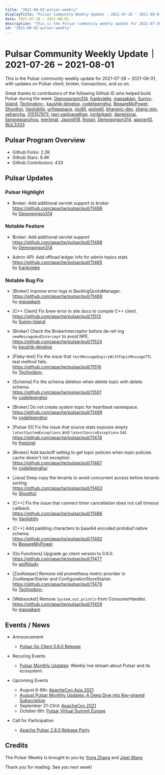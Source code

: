 ```yaml
---
title: "2021-08-02-pulsar-weekly"
displayTitle: "Pulsar Community Weekly Update - 2021-07-26 ~ 2021-08-01"
date: 2021-07-26 ~ 2021-08-01
description: "This is the Pulsar community weekly update for 2021-07-26 ~ 2021-08-01, with updates on Pulsar client, broker, transactions, and so on."
id: "2021-08-02-pulsar-weekly"
---
```


# Pulsar Community Weekly Update｜ 2021-07-26 ~ 2021-08-01

This is the Pulsar community weekly update for 2021-07-26 ~ 2021-08-01, with updates on Pulsar client, broker, transactions, and so on.

Great thanks to contributors of the following Github ID who helped build Pulsar during the week: 
[Demogorgon314](https://github.com/Demogorgon314), [frankxieke](https://github.com/frankxieke), [massakam](https://github.com/massakam), [Sunny-Island](https://github.com/Sunny-Island), [Technoboy-](https://github.com/Technoboy-), [kaushik-develop](https://github.com/kaushik-develop), [codelipenghui](https://github.com/codelipenghui), [BewareMyPower](https://github.com/BewareMyPower), [Shoothzj](https://github.com/Shoothzj), [Vanlightly](https://github.com/Vanlightly),  [urfreespace](https://github.com/urfreespace), [nlu90](https://github.com/nlu90), [eolivelli](https://github.com/eolivelli), [bharanic-dev](https://github.com/bharanic-dev), [zliang-min](https://github.com/zliang-min), [yehancha](https://github.com/yehancha), [315157973](https://github.com/315157973), [ravi-vaidyanathan](https://github.com/ravi-vaidyanathan), [ronfarkash](https://github.com/ronfarkash), [danielsinai](https://github.com/danielsinai), [liangyepianzhou](https://github.com/liangyepianzhou), [merlimat](https://github.com/merlimat), [Jason918](https://github.com/Jason918), [lhotari](https://github.com/lhotari), [Demogorgon314](https://github.com/Demogorgon314), [gaoran10](https://github.com/gaoran10), [WJL3333](https://github.com/WJL3333)
## Pulsar Program Overview
- Github Forks: 2.3K
- Github Stars: 9.4K
- Github Contributors: 433

## Pulsar Updates

### Pulsar Highlight
- Broker: Add additional servlet support to broker
<br>https://github.com/apache/pulsar/pull/11498 
<br>by [Demogorgon314](https://github.com/Demogorgon314)

### Notable Feature

- Broker: Add additional servlet support
 <br>https://github.com/apache/pulsar/pull/11498 
 <br>by [Demogorgon314](https://github.com/Demogorgon314)
 
- Admin API: Add offload ledger info for admin topics stats
 <br>https://github.com/apache/pulsar/pull/11465 
 <br>by [frankxieke](https://github.com/frankxieke)

### Notable Bug Fix


- [Broker] Improve error logs in BacklogQuotaManager.
 <br>https://github.com/apache/pulsar/pull/11469 
 <br>by [massakam](https://github.com/massakam)

- [C++ Client] Fix brew error in site docs to compile C++ client.
 <br>https://github.com/apache/pulsar/pull/11512 
 <br>by [Sunny-Island](https://github.com/Sunny-Island)
 
- [Broker] Check the BrokerInterceptor before de-ref-ing `newMessageAndIntercept` to avoid NPE.
 <br>https://github.com/apache/pulsar/pull/11524 
 <br>by [kaushik-develop](https://github.com/kaushik-develop)
 
- [Flaky-test] Fix the issue that `testMessageExpiryWithTopicMessageTTL` test method fails.
 <br>https://github.com/apache/pulsar/pull/11516 
 <br>by [Technoboy-](https://github.com/Technoboy-)
 
- [Schema] Fix the schema deletion when delete topic with delete schema.
 <br>https://github.com/apache/pulsar/pull/11501 
 <br>by [codelipenghui](https://github.com/codelipenghui)
 
- [Broker] Do not create system topic for heartbeat namespace.
 <br>https://github.com/apache/pulsar/pull/11499 
 <br>by [codelipenghui](https://github.com/codelipenghui)
 
- [Pulsar IO] Fix the issue that source stats exposes empty `latestSystemExceptions` and `latestSourceExceptions` list.
 <br>https://github.com/apache/pulsar/pull/11478 
 <br>by [freeznet](https://github.com/freeznet)
 
- [Broker] Add backoff setting to get topic policies when topic policies cache doesn't init exception.
 <br>https://github.com/apache/pulsar/pull/11487 
 <br>by [codelipenghui](https://github.com/codelipenghui)
 
- [Java] Deep copy the tenants to avoid concurrent access before tenants sorting.
 <br>https://github.com/apache/pulsar/pull/11463 
 <br>by [Shoothzj](https://github.com/Shoothzj)
 
- [C++] Fix the issue that connect timer cancellation does not call timeout callback.
 <br>https://github.com/apache/pulsar/pull/11486 
 <br>by [Vanlightly](https://github.com/Vanlightly)
 
- [C++] Add padding characters to base64 encoded protobuf native schema.
 <br>https://github.com/apache/pulsar/pull/11492 
 <br>by [BewareMyPower](https://github.com/BewareMyPower)
 
- [Go Functions] Upgrade go client version to 0.6.0.
 <br>https://github.com/apache/pulsar/pull/11477 
 <br>by [wolfstudy](https://github.com/wolfstudy)
 
- [ZooKeeper] Remove old prometheus metric provider in ZooKeeperStarter and ConfigurationStoreStarter.
 <br>https://github.com/apache/pulsar/pull/11479 
 <br>by [Technoboy-](https://github.com/Technoboy-)
 
- [Websocket] Remove `System.out.println` from ConsumerHandler.
 <br>https://github.com/apache/pulsar/pull/11459 
 <br>by [massakam](https://github.com/massakam)

## Events / News

- Announcement
    - [Pulsar Go Client 0.6.0 Release](https://github.com/apache/pulsar-client-go/releases/tag/v0.6.0)

- Recuring Events
    - [Pulsar Monthly Updates](https://www.youtube.com/watch?v=Bss2OYq7SVk&list=PLqRma1oIkcWh2E_IauHPEdnbk26Bces9E): Weekly live stream about Pulsar and its ecosystem.

- Upcoming Events
    - August 6-8th: [ApacheCon Asia 2021](https://www.apachecon.com/acasia2021/)
    - [August Pulsar Monthly Updates: A Deep Dive into Key-shared Subscription](https://streamnative.zoom.us/webinar/register/WN_BqHC8IUSSCCNiTO0OSjkdQ)
    - September 21-23rd: [ApacheCon 2021](https://www.apachecon.com/acah2021/)
    - October 6th: [Pulsar Virtual Summit Europe](https://hopin.com/events/pulsar-summit-europe-2021)
- Call for Participation
    - [Apache Pulsar 2.8.0 Release Party](https://streamnative.io/en/blog/community/2021-07-16-release-party)

## Credits
The Pulsar Weekly is brought to you by [Yong Zhang](https://github.com/zymap) and [Jipei Wang](https://github.com/JipeiWang)


Thank you for reading. See you next week!